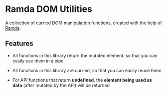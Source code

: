 # Ramda DOM Utilities

A collection of curried DOM manipulation functions, created with the help of [Ramda](https://ramdajs.com/).

## Features

- All functions in this library return the mutated element, so that you can easily use them in a pipe

- All functions in this library are curried, so that you can easily reuse them

- For API functions that return **undefined**, the **element being used as data** (after mutated by the API) will be returned
